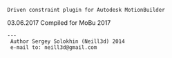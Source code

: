 

	Driven constraint plugin for Autodesk MotionBuilder


03.06.2017
 Compiled for MoBu 2017

	---
	 Author Sergey Solokhin (Neill3d) 2014
	 e-mail to: neill3d@gmail.com
